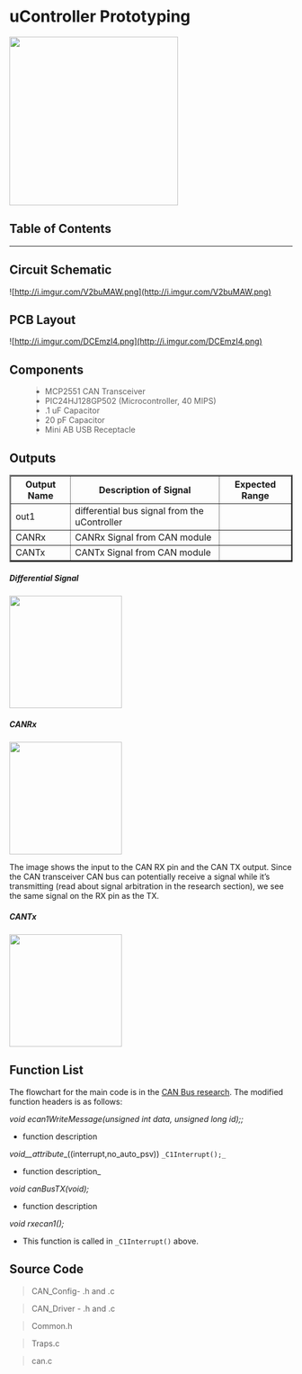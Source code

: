 <h1>uController Prototyping</h1>

<img src='http://i.imgur.com/GyTcbTs.jpg' height='300px' />


<h2>Table of Contents</h2>




---


## Circuit Schematic ##

![http://i.imgur.com/V2buMAW.png](http://i.imgur.com/V2buMAW.png)

## PCB Layout ##

![http://i.imgur.com/DCEmzI4.png](http://i.imgur.com/DCEmzI4.png)

## Components ##

<ul>
<blockquote><li>MCP2551 CAN Transceiver</li>
<li>PIC24HJ128GP502 (Microcontroller, 40 MIPS)</li>
<li>.1 uF Capacitor</li>
<li>20 pF Capacitor</li>
<li>Mini AB USB Receptacle</li>
</ul></blockquote>

## Outputs ##

<table border='2px'>
<blockquote><tr>
<blockquote><th>Output Name</th>
<th>Description of Signal</th>
<th>Expected Range</th>
</blockquote></tr>
<tr>
<blockquote><td>out1</td>
<td>differential bus signal from the uController</td>
<td></td>
</blockquote></tr>
<tr>
<blockquote><td>CANRx</td>
<td>CANRx Signal from CAN module</td>
<td></td>
</blockquote></tr>
<tr>
<blockquote><td>CANTx</td>
<td>CANTx Signal from CAN module</td>
<td></td>
</blockquote></tr>
</table></blockquote>

##### Differential Signal #####

<img src='http://i.imgur.com/OTWZGHY.jpg' height='200' />

##### CANRx #####

<img src='http://i.imgur.com/0kPfVO2.png' height='200' />

The image shows the input to the CAN RX pin and the CAN TX output. Since the CAN transceiver CAN bus can potentially receive a signal while it’s transmitting (read about signal arbitration in the research section), we see the same signal on the RX pin as the TX.

##### CANTx #####

<img src='http://i.imgur.com/0kPfVO2.png' height='200' />

## Function List ##

The flowchart for the main code is in the <a href='https://code.google.com/p/thecogs-reflectiveshield2-ecen4013/wiki/CANBus#Flow_Charts'>CAN Bus research</a>. The modified function headers is as follows:

_void ecan1WriteMessage(unsigned int data, unsigned long id);;_
-	function description

_void__attribute__((interrupt,no\_auto\_psv)) `_C1Interrupt();_`
-	function description_

_void canBusTX(void);_
-	function description

_void rxecan1();_
-	This function is called in `_C1Interrupt()` above.

## Source Code ##

> CAN\_Config- .h and .c

> CAN\_Driver - .h and .c

> Common.h

> Traps.c

> can.c